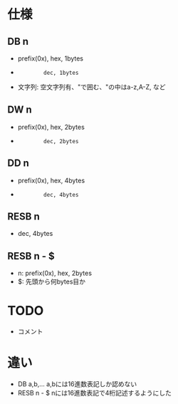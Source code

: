 # 仕様
## DB n 
* prefix(0x), hex, 1bytes 
*             dec, 1bytes
* 文字列: 空文字列有、"で囲む、"の中はa-z,A-Z, など
## DW n
* prefix(0x), hex, 2bytes 
*             dec, 2bytes
## DD n
* prefix(0x), hex, 4bytes
*             dec, 4bytes
## RESB n
* dec, 4bytes
## RESB n - $ 
* n: prefix(0x), hex, 2bytes
* $: 先頭から何bytes目か


# TODO
* コメント

# 違い
* DB a,b,...  a,bには16進数表記しか認めない
* RESB n - $  nには16進数表記で4桁記述するようにした
